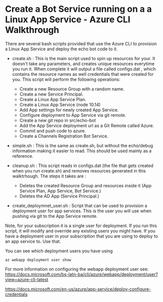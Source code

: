# Create a Bot Service running on a a Linux App Service - Azure CLI Walkthrough

There are several bash scripts provided that use the Azure CLI to provision a Linux App Service and deploy the echo bot code to it.

* create.sh : This is the main script used to spin up resources for your. It doesn't take any parameters, and creates unique resources everytime you run it. 
When complete it will output a file called configs.dat , which contains the resource names as well credentials that were created for you.
This script will perform the following operations:
  
  * Create a new Resource Group with a random name.
  * Create a new Service Principal.
  * Create a Linux App Service Plan.
  * Create a Linux App Service (node 10.14)
  * Add App settings for newly created App Service.
  * Configure deployment to App Service via git remote.
  * Create a new git repo in src/echo-bot
  * Add the App Service deployment url as a Git Remote called Azure. 
  * Commit and push code to azure. 
  * Create a Channels Registration Bot Service.

* simple.sh : This is the same as create.sh, but without the echo/debug information making it easier to read. This should be used mainly as a reference.

* cleanup.sh : This script reads in configs.dat (the file that gets created when you run create.sh) and removes resources generated in this walktrhough. The steps it takes are :

  * Deletes the created Resource Group and resources inside it (App Service Plan, App Service, Bot Service.)
  * Deletes the AD App (Service Principal.)

* create_deploymnet_user.sh : Script that can be used to provision a deployment user for app services. This is the user you will use when pushing via git to the App Service remote. 

Note, for your subscription it is a single user for deployment. If you run this script, it will modify and override any existing users you might have. If you have a deployment user in your subscription that you are using to deploy to an app service to. Use that.

You can see which deployment users you have using

``` az webapp deployment user show ```

For more information on configuring the webapp deployment user see: https://docs.microsoft.com/bs-latn-ba/cli/azure/webapp/deployment/user?view=azure-cli-latest

https://docs.microsoft.com/en-us/azure/app-service/deploy-configure-credentials
